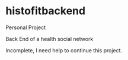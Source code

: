 # histofitbackend

Personal Project

Back End of a health social network

Incomplete, I need help to continue this project.
